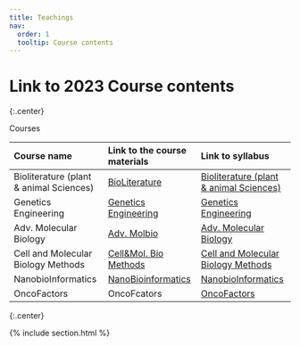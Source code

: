 ```yaml
---
title: Teachings
nav:
  order: 1
  tooltip: Course contents
---
```


# <i class="fas fa-chalkboard-teacher"></i>Link to 2023 Course contents 


{:.center}

Courses


|Course name|	Link to the course materials|	Link to syllabus|
| :---         |     :---      |          :--- |
|Bioliterature (plant & animal Sciences)|	[BioLiterature](https://docs.google.com/spreadsheets/d/1m6oTfHREBE9vZGSqRVW8iGFx8UQ7SIkK0szUR0rkFE8/edit?usp=sharing)|	[Bioliterature (plant & animal Sciences)](https://drive.google.com/file/d/1z0EEsi9f10Ip8-NWIi5xUNaG52pEdsz0/view?usp=sharing)|
|Genetics Engineering|	[Genetics Engineering](https://docs.google.com/spreadsheets/d/1fpiKJ-WMVQmoNc4lJlSeQeTlLad1Lzp7k1ZusvsG25I/edit?usp=sharing)|	[Genetics Engineering](https://drive.google.com/file/d/1y8JSD8hfIQETUKbDeZNMkKWB6m1ws1yA/view?usp=sharing)|
|Adv. Molecular Biology|	[Adv. Molbio](https://docs.google.com/spreadsheets/d/1S4SY0pgTcgFESI8U7vhl-rD-mh76QpHoizZUkhoFSoA/edit?usp=sharing)|	[Adv. Molecular Biology](https://drive.google.com/file/d/1GjHaOP9l3igo8l5X5ZuFOlM68ViQUgiJ/view?usp=sharing)|
|Cell and Molecular Biology Methods|	[Cell&Mol. Bio Methods](https://docs.google.com/spreadsheets/u/0/d/1JFPB4lk2YJFtb3NQLwNcAaLns-3v9jYhbQAJufPPVTs/edit)|	[Cell and Molecular Biology Methods](https://drive.google.com/file/d/1cLRmsMCXwrBVvUPLhGOdAkSWW1LJ8aPr/view?usp=sharing)|
|NanobioInformatics|	[NanoBioinformatics](https://docs.google.com/spreadsheets/d/1wgAoKvhoKgXdQLATuaqrHHT8FmuVZukVdo0xFxt6Bfw/edit?usp=sharing)|	[NanobioInformatics](https://drive.google.com/file/d/1MDcZ4xZ8iip4cAV5jI284m-FK4BaE4qM/view?usp=sharing)|
|OncoFactors|	OncoFcators|	[OncoFactors](https://drive.google.com/file/d/1yrXHKSPOSr7izBp8jnN15sFRjBasvxbM/view?usp=sharing)|


{:.center}

{% include section.html %}

